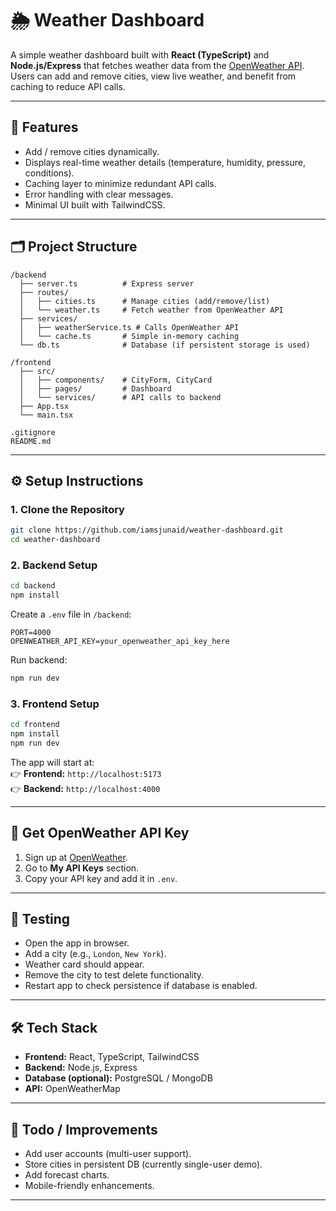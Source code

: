 # 🌦️ Weather Dashboard

A simple weather dashboard built with **React (TypeScript)** and
**Node.js/Express** that fetches weather data from the [OpenWeather
API](https://openweathermap.org/api).\
Users can add and remove cities, view live weather, and benefit from
caching to reduce API calls.

------------------------------------------------------------------------

## 🚀 Features

-   Add / remove cities dynamically.
-   Displays real-time weather details (temperature, humidity, pressure,
    conditions).
-   Caching layer to minimize redundant API calls.
-   Error handling with clear messages.
-   Minimal UI built with TailwindCSS.

------------------------------------------------------------------------

## 🗂 Project Structure

    /backend
      ├── server.ts          # Express server
      ├── routes/
      │   ├── cities.ts      # Manage cities (add/remove/list)
      │   └── weather.ts     # Fetch weather from OpenWeather API
      ├── services/
      │   ├── weatherService.ts # Calls OpenWeather API
      │   └── cache.ts       # Simple in-memory caching
      └── db.ts              # Database (if persistent storage is used)

    /frontend
      ├── src/
      │   ├── components/    # CityForm, CityCard
      │   ├── pages/         # Dashboard
      │   └── services/      # API calls to backend
      ├── App.tsx
      └── main.tsx

    .gitignore
    README.md

------------------------------------------------------------------------

## ⚙️ Setup Instructions

### 1. Clone the Repository

``` bash
git clone https://github.com/iamsjunaid/weather-dashboard.git
cd weather-dashboard
```

### 2. Backend Setup

``` bash
cd backend
npm install
```

Create a `.env` file in `/backend`:

    PORT=4000
    OPENWEATHER_API_KEY=your_openweather_api_key_here

Run backend:

``` bash
npm run dev
```

### 3. Frontend Setup

``` bash
cd frontend
npm install
npm run dev
```

The app will start at:\
👉 **Frontend:** `http://localhost:5173`\
👉 **Backend:** `http://localhost:4000`

------------------------------------------------------------------------

## 🔑 Get OpenWeather API Key

1.  Sign up at [OpenWeather](https://openweathermap.org/).
2.  Go to **My API Keys** section.
3.  Copy your API key and add it in `.env`.

------------------------------------------------------------------------

## 🧪 Testing

-   Open the app in browser.
-   Add a city (e.g., `London`, `New York`).
-   Weather card should appear.
-   Remove the city to test delete functionality.
-   Restart app to check persistence if database is enabled.

------------------------------------------------------------------------

## 🛠 Tech Stack

-   **Frontend:** React, TypeScript, TailwindCSS
-   **Backend:** Node.js, Express
-   **Database (optional):** PostgreSQL / MongoDB
-   **API:** OpenWeatherMap

------------------------------------------------------------------------

## 📌 Todo / Improvements

-   Add user accounts (multi-user support).
-   Store cities in persistent DB (currently single-user demo).
-   Add forecast charts.
-   Mobile-friendly enhancements.

------------------------------------------------------------------------